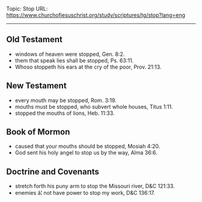 Topic: Stop
URL: https://www.churchofjesuschrist.org/study/scriptures/tg/stop?lang=eng

---

## Old Testament

- windows of heaven were stopped, Gen. 8:2.
- them that speak lies shall be stopped, Ps. 63:11.
- Whoso stoppeth his ears at the cry of the poor, Prov. 21:13.

## New Testament

- every mouth may be stopped, Rom. 3:19.
- mouths must be stopped, who subvert whole houses, Titus 1:11.
- stopped the mouths of lions, Heb. 11:33.

## Book of Mormon

- caused that your mouths should be stopped, Mosiah 4:20.
- God sent his holy angel to stop us by the way, Alma 36:6.

## Doctrine and Covenants

- stretch forth his puny arm to stop the Missouri river, D&C 121:33.
- enemies â¦ not have power to stop my work, D&C 136:17.

